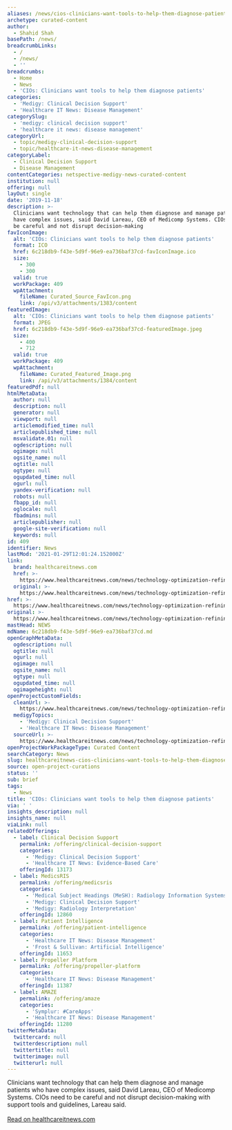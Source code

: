 ```yaml
---
aliases: /news/cios-clinicians-want-tools-to-help-them-diagnose-patients
archetype: curated-content
author:
  - Shahid Shah
basePath: /news/
breadcrumbLinks:
  - /
  - /news/
  - ''
breadcrumbs:
  - Home
  - News
  - 'CIOs: Clinicians want tools to help them diagnose patients'
categories:
  - 'Medigy: Clinical Decision Support'
  - 'Healthcare IT News: Disease Management'
categorySlug:
  - 'medigy: clinical decision support'
  - 'healthcare it news: disease management'
categoryUrl:
  - topic/medigy-clinical-decision-support
  - topic/healthcare-it-news-disease-management
categoryLabel:
  - Clinical Decision Support
  - Disease Management
contentCategories: netspective-medigy-news-curated-content
institution: null
offering: null
layOut: single
date: '2019-11-18'
description: >-
  Clinicians want technology that can help them diagnose and manage patients who
  have complex issues, said David Lareau, CEO of Medicomp Systems. CIOs need to
  be careful and not disrupt decision-making 
favIconImage:
  alt: 'CIOs: Clinicians want tools to help them diagnose patients'
  format: ICO
  href: 6c218db9-f43e-5d9f-96e9-ea736baf37cd-favIconImage.ico
  size:
    - 300
    - 300
  valid: true
  workPackage: 409
  wpAttachment:
    fileName: Curated_Source_FavIcon.png
    link: /api/v3/attachments/1383/content
featuredImage:
  alt: 'CIOs: Clinicians want tools to help them diagnose patients'
  format: JPEG
  href: 6c218db9-f43e-5d9f-96e9-ea736baf37cd-featuredImage.jpeg
  size:
    - 400
    - 712
  valid: true
  workPackage: 409
  wpAttachment:
    fileName: Curated_Featured_Image.png
    link: /api/v3/attachments/1384/content
featuredPdf: null
htmlMetaData:
  author: null
  description: null
  generator: null
  viewport: null
  articlemodified_time: null
  articlepublished_time: null
  msvalidate.01: null
  ogdescription: null
  ogimage: null
  ogsite_name: null
  ogtitle: null
  ogtype: null
  ogupdated_time: null
  ogurl: null
  yandex-verification: null
  robots: null
  fbapp_id: null
  oglocale: null
  fbadmins: null
  articlepublisher: null
  google-site-verification: null
  keywords: null
id: 409
identifier: News
lastMod: '2021-01-29T12:01:24.152000Z'
link:
  brand: healthcareitnews.com
  href: >-
    https://www.healthcareitnews.com/news/technology-optimization-refining-clinical-decision-support
  original: >-
    https://www.healthcareitnews.com/news/technology-optimization-refining-clinical-decision-support
href: >-
  https://www.healthcareitnews.com/news/technology-optimization-refining-clinical-decision-support
original: >-
  https://www.healthcareitnews.com/news/technology-optimization-refining-clinical-decision-support
mastHead: NEWS
mdName: 6c218db9-f43e-5d9f-96e9-ea736baf37cd.md
openGraphMetaData:
  ogdescription: null
  ogtitle: null
  ogurl: null
  ogimage: null
  ogsite_name: null
  ogtype: null
  ogupdated_time: null
  ogimageheight: null
openProjectCustomFields:
  cleanUrl: >-
    https://www.healthcareitnews.com/news/technology-optimization-refining-clinical-decision-support
  medigyTopics:
    - 'Medigy: Clinical Decision Support'
    - 'Healthcare IT News: Disease Management'
  sourceUrl: >-
    https://www.healthcareitnews.com/news/technology-optimization-refining-clinical-decision-support
openProjectWorkPackageType: Curated Content
searchCategory: News
slug: healthcareitnews-cios-clinicians-want-tools-to-help-them-diagnose-patients
source: open-project-curations
status: ''
sub: brief
tags:
  - News
title: 'CIOs: Clinicians want tools to help them diagnose patients'
via: ' '
insights_description: null
insights_name: null
viaLink: null
relatedOfferings:
  - label: Clinical Decision Support
    permalink: /offering/clinical-decision-support
    categories:
      - 'Medigy: Clinical Decision Support'
      - 'Healthcare IT News: Evidence-Based Care'
    offeringId: 13173
  - label: MedicsRIS
    permalink: /offering/medicsris
    categories:
      - 'Medical Subject Headings (MeSH): Radiology Information Systems'
      - 'Medigy: Clinical Decision Support'
      - 'Medigy: Radiology Interpretation'
    offeringId: 12860
  - label: Patient Intelligence
    permalink: /offering/patient-intelligence
    categories:
      - 'Healthcare IT News: Disease Management'
      - 'Frost & Sullivan: Artificial Intelligence'
    offeringId: 11653
  - label: Propeller Platform
    permalink: /offering/propeller-platform
    categories:
      - 'Healthcare IT News: Disease Management'
    offeringId: 11387
  - label: AMAZE
    permalink: /offering/amaze
    categories:
      - 'Symplur: #CareApps'
      - 'Healthcare IT News: Disease Management'
    offeringId: 11280
twitterMetaData:
  twittercard: null
  twitterdescription: null
  twittertitle: null
  twitterimage: null
  twitterurl: null
---
```

<p>Clinicians want technology that can help them diagnose and manage patients who have complex issues, said David Lareau, CEO of Medicomp Systems. CIOs need to be careful and not disrupt decision-making with support tools and guidelines, Lareau said.<br><br><a href="https://www.healthcareitnews.com/news/technology-optimization-refining-clinical-decision-support">Read on healthcareitnews.com</a></p>